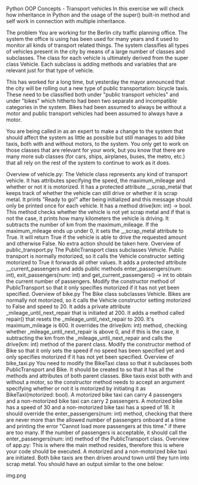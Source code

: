 Python OOP Concepts - Transport vehicles
In this exercise we will check how inheritance in Python and the usage of the super() built-in method and self work in connection with multiple inheritance.

The problem
You are working for the Berlin city traffic planning office. The system the office is using has been used for many years and it used to monitor all kinds of transport related things. The system classifies all types of vehicles present in the city by means of a large number of classes and subclasses. The class for each vehicle is ultimately derived from the super class Vehicle. Each subclass is adding methods and variables that are relevant just for that type of vehicle.

This has worked for a long time, but yesterday the mayor announced that the city will be rolling out a new type of public transportation: bicycle taxis. These need to be classified both under "public transport vehicles" and under "bikes" which hitherto had been two separate and incompatible categories in the system. Bikes had been assumed to always be without a motor and public transport vehicles had been assumed to always have a motor.

You are being called in as an expert to make a change to the system that should affect the system as little as possible but still manages to add bike taxis, both with and without motors, to the system. You only get to work on those classes that are relevant for your work, but you know that there are many more sub classes (for cars, ships, airplanes, buses, the metro, etc.) that all rely on the rest of the system to continue to work as it does.

Overview of vehicle.py:
The Vehicle class represents any kind of transport vehicle.
It has attributes specifying the speed, the maximum_mileage and whether or not it is motorized.
It has a protected attribute __scrap_metal that keeps track of whether the vehicle can still drive or whether it is scrap metal.
It prints "Ready to go!" after being initialized and this message should only be printed once for each vehicle.
It has a method drive(km: int) -> bool. This method checks whether the vehicle is not yet scrap metal and if that is not the case, it prints how many kilometers the vehicle is driving. It subtracts the number of km from the maximum_mileage. If the maximum_mileage ends up under 0, it sets the __scrap_metal attribute to True. It will return True if the vehicle is able to drive the requested amount and otherwise False.
No extra action should be taken here.
Overview of public_transport.py
The PublicTransport class subclasses Vehicle. Public transport is normally motorized, so it calls the Vehicle constructor setting motorized to True it forwards all other values. It adds a protected attribute __current_passengers and adds public methods enter_passengers(num: int), exit_passengers(num: int) and get_current_passengers() -> int to obtain the current number of passengers.
Modify the constructor method of PublicTransport so that it only specifies motorized if it has not yet been specified.
Overview of bike.py
The Bike class subclasses Vehicle. Bikes are normally not motorized, so it calls the Vehicle constructor setting motorized to False and speed to 20. It adds a private attribute _mileage_until_next_repair that is initiated at 200. It adds a method called repair() that resets the _mileage_until_next_repair to 200. It's maximum_mileage is 600.
It overrides the drive(km: int) method, checking whether _mileage_until_next_repair is above 0, and if this is the case, it subtracting the km from the _mileage_until_next_repair and calls the drive(km: int) method of the parent class.
Modify the constructor method of Bike so that it only sets the speed if no speed has been specified yet and only specifies motorized if it has not yet been specified.
Overview of bike_taxi.py
You need to modify the BikeTaxi class so that it subclasses both PublicTransport and Bike. It should be created to so that it has all the methods and attributes of both parent classes. Bike taxis exist both with and without a motor, so the constructor method needs to accept an argument specifying whether or not it is motorized by initiating it as BikeTaxi(motorized: bool).
A motorized bike taxi can carry 4 passengers and a non-motorized bike taxi can carry 2 passengers.
A motorized bike has a speed of 30 and a non-motorized bike taxi has a speed of 18.
It should override the enter_passengers(num: int) method, checking that there are never more than the allowed number of passengers onboard at a time and printing the error "Cannot load more passengers at this time." if there are too many. If the number of passengers is acceptable, it should call the enter_passengers(num: int) method of the PublicTransport class.
Overview of app.py:
This is where the main method resides, therefore this is where your code should be executed. A motorized and a non-motorized bike taxi are initiated. Both bike taxis are then driven around town until they turn into scrap metal.
You should have an output similar to the one below:

img.png